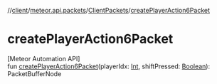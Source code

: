 //[client](../../../index.md)/[meteor.api.packets](../index.md)/[ClientPackets](index.md)/[createPlayerAction6Packet](create-player-action6-packet.md)

# createPlayerAction6Packet

[Meteor Automation API]\
fun [createPlayerAction6Packet](create-player-action6-packet.md)(playerIdx: [Int](https://kotlinlang.org/api/latest/jvm/stdlib/kotlin/-int/index.html), shiftPressed: [Boolean](https://kotlinlang.org/api/latest/jvm/stdlib/kotlin/-boolean/index.html)): PacketBufferNode
